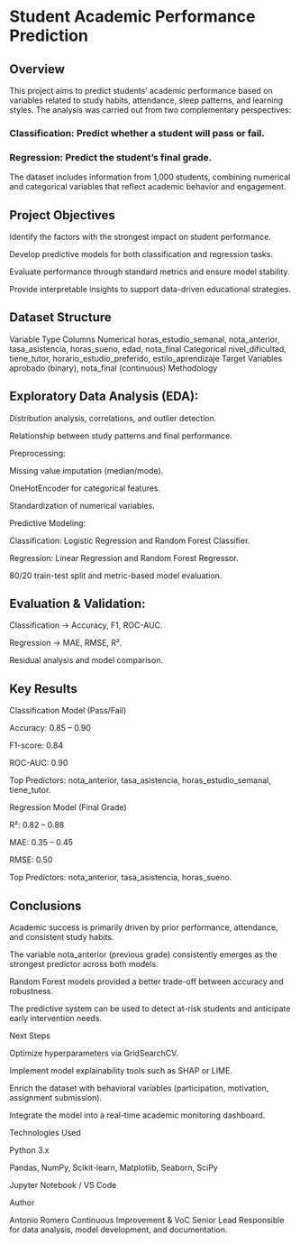 # Student Academic Performance Prediction
## Overview

This project aims to predict students’ academic performance based on variables related to study habits, attendance, sleep patterns, and learning styles.
The analysis was carried out from two complementary perspectives:

### Classification: Predict whether a student will pass or fail.

### Regression: Predict the student’s final grade.

The dataset includes information from 1,000 students, combining numerical and categorical variables that reflect academic behavior and engagement.

## Project Objectives

Identify the factors with the strongest impact on student performance.

Develop predictive models for both classification and regression tasks.

Evaluate performance through standard metrics and ensure model stability.

Provide interpretable insights to support data-driven educational strategies.

## Dataset Structure
Variable Type	Columns
Numerical	horas_estudio_semanal, nota_anterior, tasa_asistencia, horas_sueno, edad, nota_final
Categorical	nivel_dificultad, tiene_tutor, horario_estudio_preferido, estilo_aprendizaje
Target Variables	aprobado (binary), nota_final (continuous)
Methodology

## Exploratory Data Analysis (EDA):

Distribution analysis, correlations, and outlier detection.

Relationship between study patterns and final performance.

Preprocessing:

Missing value imputation (median/mode).

OneHotEncoder for categorical features.

Standardization of numerical variables.

Predictive Modeling:

Classification: Logistic Regression and Random Forest Classifier.

Regression: Linear Regression and Random Forest Regressor.

80/20 train-test split and metric-based model evaluation.

## Evaluation & Validation:

Classification → Accuracy, F1, ROC-AUC.

Regression → MAE, RMSE, R².

Residual analysis and model comparison.

## Key Results
Classification Model (Pass/Fail)

Accuracy: 0.85 – 0.90

F1-score: 0.84

ROC-AUC: 0.90

Top Predictors: nota_anterior, tasa_asistencia, horas_estudio_semanal, tiene_tutor.

Regression Model (Final Grade)

R²: 0.82 – 0.88

MAE: 0.35 – 0.45

RMSE: 0.50

Top Predictors: nota_anterior, tasa_asistencia, horas_sueno.

## Conclusions

Academic success is primarily driven by prior performance, attendance, and consistent study habits.

The variable nota_anterior (previous grade) consistently emerges as the strongest predictor across both models.

Random Forest models provided a better trade-off between accuracy and robustness.

The predictive system can be used to detect at-risk students and anticipate early intervention needs.

Next Steps

Optimize hyperparameters via GridSearchCV.

Implement model explainability tools such as SHAP or LIME.

Enrich the dataset with behavioral variables (participation, motivation, assignment submission).

Integrate the model into a real-time academic monitoring dashboard.

Technologies Used

Python 3.x

Pandas, NumPy, Scikit-learn, Matplotlib, Seaborn, SciPy

Jupyter Notebook / VS Code

Author

Antonio Romero
Continuous Improvement & VoC Senior Lead
Responsible for data analysis, model development, and documentation.
